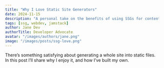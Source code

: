 ```yaml
---
title: "Why I Love Static Site Generators"
date: 2024-11-15
description: "A personal take on the benefits of using SSGs for content-driven sites."
tags: [ssg, webdev, jamstack]
author: Jane Dev
authorTitle: Developer Advocate
avatar: "/images/authors/jane.png"
image: "/images/posts/ssg-love.png"
---
```


There’s something satisfying about generating a whole site into static files. In this post I’ll share why I enjoy it, and how I’ve built my own.